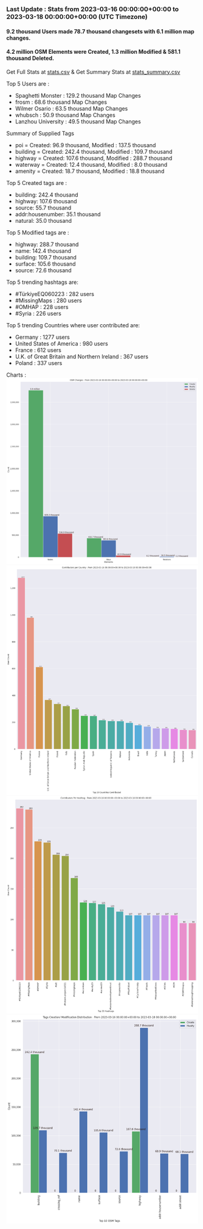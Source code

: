 ### Last Update : Stats from 2023-03-16 00:00:00+00:00 to 2023-03-18 00:00:00+00:00 (UTC Timezone)

#### 9.2 thousand Users made 78.7 thousand changesets with 6.1 million map changes.
#### 4.2 million OSM Elements were Created, 1.3 million Modified & 581.1 thousand Deleted.
Get Full Stats at [stats.csv](/stats/Global/Daily/stats.csv)
 & Get Summary Stats at [stats_summary.csv](/stats/Global/Daily/stats_summary.csv)

Top 5 Users are : 
- Spaghetti Monster : 129.2 thousand Map Changes
- frosm : 68.6 thousand Map Changes
- Wilmer Osario : 63.5 thousand Map Changes
- whubsch : 50.9 thousand Map Changes
- Lanzhou University : 49.5 thousand Map Changes

Summary of Supplied Tags
- poi = Created: 96.9 thousand, Modified : 137.5 thousand
- building = Created: 242.4 thousand, Modified : 109.7 thousand
- highway = Created: 107.6 thousand, Modified : 288.7 thousand
- waterway = Created: 12.4 thousand, Modified : 8.0 thousand
- amenity = Created: 18.7 thousand, Modified : 18.8 thousand


Top 5 Created tags are :
- building: 242.4 thousand
- highway: 107.6 thousand
- source: 55.7 thousand
- addr:housenumber: 35.1 thousand
- natural: 35.0 thousand


Top 5 Modified tags are :
- highway: 288.7 thousand
- name: 142.4 thousand
- building: 109.7 thousand
- surface: 105.6 thousand
- source: 72.6 thousand


Top 5 trending hashtags are:
- #TürkiyeEQ060223 : 282 users
- #MissingMaps : 280 users
- #OMHAP : 228 users
- #Syria : 226 users


Top 5 trending Countries where user contributed are:
- Germany : 1277 users
- United States of America : 980 users
- France : 612 users
- U.K. of Great Britain and Northern Ireland : 367 users
- Poland : 337 users


 Charts : 
![Alt text](./stats_osm_changes.png) 
![Alt text](./stats_users_per_country.png) 
![Alt text](./stats_users_per_hashtag.png) 
![Alt text](./stats_tags.png) 
